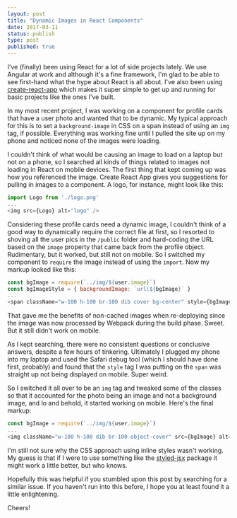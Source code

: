 ```yaml
---
layout: post
title: "Dynamic Images in React Components"
date: 2017-03-11
status: publish
type: post
published: true
---
```


I've (finally) been using React for a lot of side projects lately. We use Angular at work and although it's a fine framework, I'm glad to be able to see first-hand what the hype about React is all about. I've also been using [create-react-app](http://github.com/facebookincubator/create-react-app) which makes it super simple to get up and running for basic projects like the ones I've built.

In my most recent project, I was working on a component for profile cards that have a user photo and wanted that to be dynamic. My typical approach for this is to set a `background-image` in CSS on a span instead of using an `img` tag, if possible. Everything was working fine until I pulled the site up on my phone and noticed none of the images were loading.

I couldn't think of what would be causing an image to load on a laptop but not on a phone, so I searched all kinds of things related to images not loading in React on mobile devices. The first thing that kept coming up was how you referenced the image. Create React App gives you suggestions for pulling in images to a component. A logo, for instance, might look like this:

```js
import Logo from './logo.png'
...
<img src={Logo} alt="logo" />
```

Considering these profile cards need a dynamic image, I couldn't think of a good way to dynamically require the correct file at first, so I resorted to shoving all the user pics in the `/public` folder and hard-coding the URL based on the `image` property that came back from the profile object. Rudimentary, but it worked, but still not on mobile. So I switched my component to `require` the image instead of using the `import`. Now my markup looked like this:

```js
const bgImage = require(`../img/${user.image}`)
const bgImageStyle = { backgroundImage: `url(${bgImage}` }
...
<span className="w-100 h-100 br-100 dib cover bg-center" style={bgImageStyle}></span>
```

That gave me the benefits of non-cached images when re-deploying since the image was now processed by Webpack during the build phase. Sweet. But it still didn't work on mobile.

As I kept searching, there were no consistent questions or conclusive answers, despite a few hours of tinkering. Ultimately I plugged my phone into my laptop and used the Safari debug tool (which I should have done first, probably) and found that the `style` tag I was putting on the `span` was straight up not being displayed on mobile. Super weird.

So I switched it all over to be an `img` tag and tweaked some of the classes so that it accounted for the photo being an image and not a background image, and lo and behold, it started working on mobile. Here's the final markup:

```js
const bgImage = require(`../img/${user.image}`)
...
<img className="w-100 h-100 dib br-100 object-cover" src={bgImage} alt={user.name} />
```

I'm still not sure why the CSS approach using inline styles wasn't working. My guess is that if I were to use something like the [styled-jsx](https://github.com/zeit/styled-jsx) package it might work a little better, but who knows.

Hopefully this was helpful if you stumbled upon this post by searching for a similar issue. If you haven't run into this before, I hope you at least found it a little enlightening.

Cheers!
